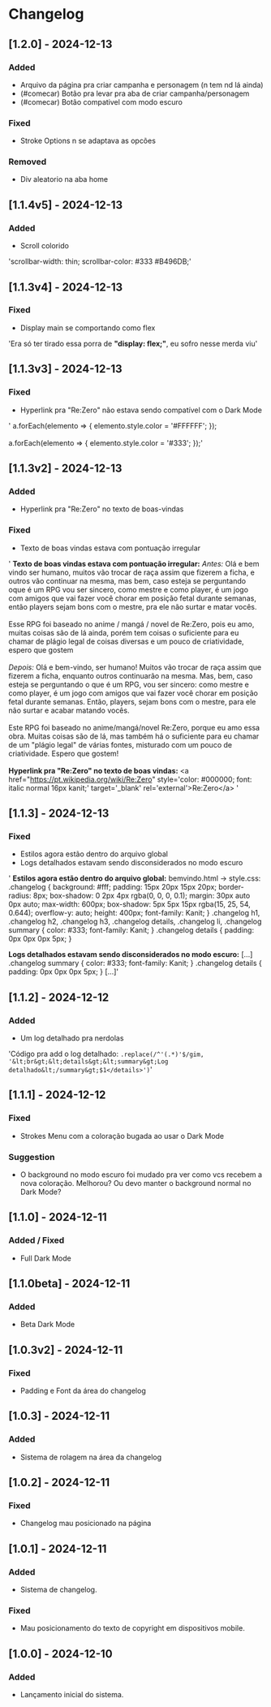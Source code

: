 # Changelog

## [1.2.0] - 2024-12-13
### Added
- Arquivo da página pra criar campanha e personagem (n tem nd lá ainda)
- (#comecar) Botão pra levar pra aba de criar campanha/personagem
- (#comecar) Botão compativel com modo escuro

### Fixed
- Stroke Options n se adaptava as opcões

### Removed
- Div aleatorio na aba home

## [1.1.4v5] - 2024-12-13
### Added
- Scroll colorido

'scrollbar-width: thin;
scrollbar-color: #333 #B496DB;'

## [1.1.3v4] - 2024-12-13
### Fixed
- Display main se comportando como flex

'Era só ter tirado essa porra de **"display: flex;"**, eu sofro nesse merda viu'

## [1.1.3v3] - 2024-12-13
### Fixed
- Hyperlink pra "Re:Zero" não estava sendo compatível com o Dark Mode

'
a.forEach(elemento => {
            elemento.style.color = '#FFFFFF';
        });
<br><br>
a.forEach(elemento => {
            elemento.style.color = '#333';
        });'

## [1.1.3v2] - 2024-12-13
### Added
- Hyperlink pra "Re:Zero" no texto de boas-vindas

### Fixed
- Texto de boas vindas estava com pontuação irregular

'
**Texto de boas vindas estava com pontuação irregular:**
_Antes:_
Olá e bem vindo ser humano, muitos vão trocar de raça assim que fizerem a ficha, e outros vão continuar na mesma, mas bem,  caso esteja se perguntando oque é um RPG vou ser sincero, como mestre e como player, é um jogo com amigos que vai fazer você chorar em posição fetal durante semanas, então players sejam bons com o mestre, pra ele não surtar e matar vocês.<br><br>Esse RPG foi baseado no anime / mangá / novel de Re:Zero, pois eu amo, muitas coisas são de lá ainda, porém tem coisas o suficiente para eu chamar de plágio legal de coisas diversas e um pouco de criatividade, espero que gostem
<br><br>
_Depois:_
Olá e bem-vindo, ser humano! Muitos vão trocar de raça assim que fizerem a ficha, enquanto outros continuarão na mesma. Mas, bem, caso esteja se perguntando o que é um RPG, vou ser sincero: como mestre e como player, é um jogo com amigos que vai fazer você chorar em posição fetal durante semanas. Então, players, sejam bons com o mestre, para ele não surtar e acabar matando vocês.
<br><br>
Este RPG foi baseado no anime/mangá/novel Re:Zero, porque eu amo essa obra. Muitas coisas são de lá, mas também há o suficiente para eu chamar de um "plágio legal" de várias fontes, misturado com um pouco de criatividade. Espero que gostem!
<br><br>
**Hyperlink pra "Re:Zero" no texto de boas vindas:**
&lt;a href="https://pt.wikipedia.org/wiki/Re:Zero" style='color: #000000; font: italic normal 16px kanit;' target='_blank' rel='external'&gt;Re:Zero&lt;/a&gt;
'

## [1.1.3] - 2024-12-13
### Fixed
- Estilos agora estão dentro do arquivo global
- Logs detalhados estavam sendo disconsiderados no modo escuro

' **Estilos agora estão dentro do arquivo global:**
bemvindo.html -> style.css:
.changelog {
    background: #fff;
    padding: 15px 20px 15px 20px;
    border-radius: 8px;
    box-shadow: 0 2px 4px rgba(0, 0, 0, 0.1);
    margin: 30px auto 0px auto;
    max-width: 600px;
    box-shadow: 5px 5px 15px rgba(15, 25, 54, 0.644);
    overflow-y: auto;
    height: 400px;
    font-family: Kanit;
}
.changelog h1, .changelog h2, .changelog h3, .changelog details, .changelog li, .changelog summary {
    color: #333;
    font-family: Kanit;
}
.changelog details {
    padding: 0px 0px 0px 5px;
}

**Logs detalhados estavam sendo disconsiderados no modo escuro:**
[...]
.changelog summary {
    color: #333;
    font-family: Kanit;
}
.changelog details {
    padding: 0px 0px 0px 5px;
}
[...]'

## [1.1.2] - 2024-12-12
### Added
- Um log detalhado pra nerdolas

'Código pra add o log detalhado: <code>.replace(/^'(.*)'$/gim, '&lt;br&gt;&lt;details&gt;&lt;summary&gt;Log detalhado&lt;/summary&gt;$1&lt;/details&gt;')</code>'

## [1.1.1] - 2024-12-12
### Fixed
- Strokes Menu com a coloração bugada ao usar o Dark Mode

### Suggestion
- O background no modo escuro foi mudado pra ver como vcs recebem a nova coloração. Melhorou? Ou devo manter o background normal no Dark Mode?

## [1.1.0] - 2024-12-11
### Added / Fixed
- Full Dark Mode

## [1.1.0beta] - 2024-12-11
### Added
- Beta Dark Mode

## [1.0.3v2] - 2024-12-11
### Fixed
- Padding e Font da área do changelog

## [1.0.3] - 2024-12-11
### Added
- Sistema de rolagem na área da changelog

## [1.0.2] - 2024-12-11
### Fixed
- Changelog mau posicionado na página

## [1.0.1] - 2024-12-11
### Added
- Sistema de changelog.

### Fixed
- Mau posicionamento do texto de copyright em dispositivos mobile.

## [1.0.0] - 2024-12-10
### Added
- Lançamento inicial do sistema.
